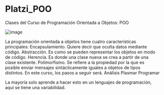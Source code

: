 
# Platzi_POO
Clases del Curso de Programación Orientada a Objetos: POO

![image](https://user-images.githubusercontent.com/49075648/135676744-b4df1fce-de36-41c6-b4c1-7ddcba512a1b.png)

La programación orientada a objetos tiene cuatro características principales:
Encapsulamiento. Quiere decir que oculta datos mediante código.
Abstracción. Es como se pueden representar los objetos en modo de código.
Herencia. Es donde una clase nueva se crea a partir de una clase existente.
Polimorfismo. Se refiere a la propiedad por la que es posible enviar mensajes sintácticamente iguales a objetos de tipos distintos.
En este curso, los pasos a seguir será.
Análisis
Plasmar
Programar

La mayoría solo aprende a hacer esto en un lenguajes de programación, aquí se tiene una variabilidad.


